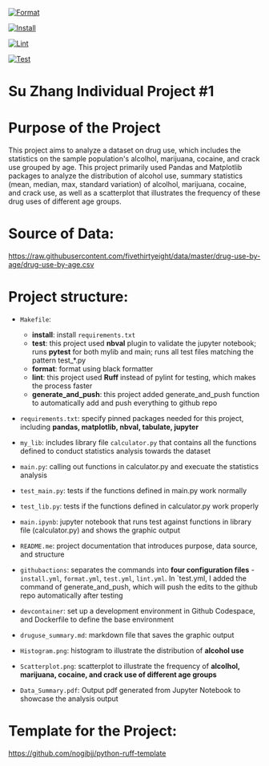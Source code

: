 [![Format](https://github.com/nogibjj/Su_Zhang_Individual_Project_1/actions/workflows/format.yml/badge.svg)](https://github.com/nogibjj/Su_Zhang_Individual_Project_1/actions/workflows/format.yml)

[![Install](https://github.com/nogibjj/Su_Zhang_Individual_Project_1/actions/workflows/install.yml/badge.svg)](https://github.com/nogibjj/Su_Zhang_Individual_Project_1/actions/workflows/install.yml)

[![Lint](https://github.com/nogibjj/Su_Zhang_Individual_Project_1/actions/workflows/lint.yml/badge.svg)](https://github.com/nogibjj/Su_Zhang_Individual_Project_1/actions/workflows/lint.yml)

[![Test](https://github.com/nogibjj/Su_Zhang_Individual_Project_1/actions/workflows/test.yml/badge.svg)](https://github.com/nogibjj/Su_Zhang_Individual_Project_1/actions/workflows/test.yml)

# Su Zhang Individual Project #1 

# Purpose of the Project

This project aims to analyze a dataset on drug use, which includes the statistics on the sample population's alcolhol, marijuana, cocaine, and crack use grouped by age. This project primarily used Pandas and Matplotlib packages to analyze the distribution of alcohol use, summary statistics (mean, median, max, standard variation) of alcolhol, marijuana, cocaine, and crack use, as well as a scatterplot that illustrates the frequency of these drug uses of different age groups.

# Source of Data:

https://raw.githubusercontent.com/fivethirtyeight/data/master/drug-use-by-age/drug-use-by-age.csv

# Project structure:

* `Makefile`: 
    - **install**: install `requirements.txt`
    - **test**: this project used **nbval** plugin to validate the jupyter notebook; runs **pytest** for both mylib and main; runs all test files matching the pattern test_*.py
    - **format**: format using black formatter
    - **lint**: this project used **Ruff** instead of pylint for testing, which makes the process faster
    - **generate_and_push**: this project added generate_and_push function to automatically add and push everything to github repo

* `requirements.txt`: specify pinned packages needed for this project, including **pandas, matplotlib, nbval, tabulate, jupyter**

* `my_lib`: includes library file `calculator.py` that contains all the functions defined to conduct statistics analysis towards the dataset

* `main.py`: calling out functions in calculator.py and execuate the statistics analysis 

* `test_main.py`: tests if the functions defined in main.py work normally

* `test_lib.py`: tests if the functions defined in calculator.py work properly

* `main.ipynb`: jupyter notebook that runs test against functions in library file (calculator.py) and shows the graphic output 

* `README.me`: project documentation that introduces purpose, data source, and structure

* `githubactions`: separates the commands into **four configuration files** - `install.yml`, `format.yml`, `test.yml`, `lint.yml`. In `test.yml, I added the command of generate_and_push, which will push the edits to the github repo automatically after testing

* `devcontainer`: set up a development environment in Github Codespace, and Dockerfile to define the base environment

* `druguse_summary.md`: markdown file that saves the graphic output

* `Histogram.png`: histogram to illustrate the distribution of **alcohol use**

* `Scatterplot.png`: scatterplot to illustrate the frequency of **alcolhol, marijuana, cocaine, and crack use of different age groups**

* `Data_Summary.pdf`: Output pdf generated from Jupyter Notebook to showcase the analysis output

# Template for the Project:
https://github.com/nogibjj/python-ruff-template

